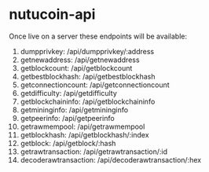 # nutucoin-api

Once live on a server these endpoints will be available:

1. dumpprivkey: /api/dumpprivkey/:address
2. getnewaddress: /api/getnewaddress
3. getblockcount: /api/getblockcount
4. getbestblockhash: /api/getbestblockhash
5. getconnectioncount: /api/getconnectioncount
6. getdifficulty: /api/getdifficulty
7. getblockchaininfo: /api/getblockchaininfo
8. getmininginfo: /api/getmininginfo
9. getpeerinfo: /api/getpeerinfo
10. getrawmempool: /api/getrawmempool
11. getblockhash: /api/getblockhash/:index
12. getblock: /api/getblock/:hash
13. getrawtransaction: /api/getrawtransaction/:id
14. decoderawtransaction: /api/decoderawtransaction/:hex
